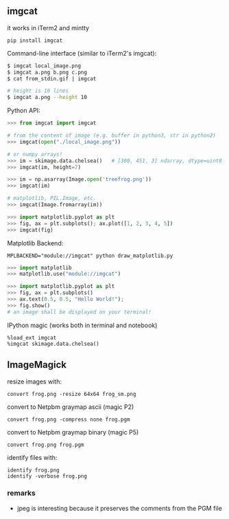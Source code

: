 ## imgcat
it works in iTerm2 and mintty
```
pip install imgcat
```

Command-line interface (similar to iTerm2's imgcat):
``` sh
$ imgcat local_image.png
$ imgcat a.png b.png c.png
$ cat from_stdin.gif | imgcat

# height is 10 lines
$ imgcat a.png --height 10
```

Python API:
``` python
>>> from imgcat import imgcat

# from the content of image (e.g. buffer in python3, str in python2)
>>> imgcat(open("./local_image.png"))

# or numpy arrays!
>>> im = skimage.data.chelsea()   # [300, 451, 3] ndarray, dtype=uint8
>>> imgcat(im, height=7)

>>> im = np.asarray(Image.open('treefrog.png'))
>>> imgcat(im)

# matplotlib, PIL.Image, etc.
>>> imgcat(Image.fromarray(im))

>>> import matplotlib.pyplot as plt
>>> fig, ax = plt.subplots(); ax.plot([1, 2, 3, 4, 5])
>>> imgcat(fig)
```

Matplotlib Backend:
```
MPLBACKEND="module://imgcat" python draw_matplotlib.py
```

``` python
>>> import matplotlib
>>> matplotlib.use("module://imgcat")

>>> import matplotlib.pyplot as plt
>>> fig, ax = plt.subplots()
>>> ax.text(0.5, 0.5, "Hello World!");
>>> fig.show()
# an image shall be displayed on your terminal!
```

IPython magic (works both in terminal and notebook)
```
%load_ext imgcat
%imgcat skimage.data.chelsea()
```

## ImageMagick
resize images with:
```
convert frog.png -resize 64x64 frog_sm.png
```

convert to Netpbm graymap ascii (magic P2)
```
convert frog.png -compress none frog.pgm
```

convert to Netpbm graymap binary (magic P5)
```
convert frog.png frog.pgm
```

identify files with:
```
identify frog.png
identify -verbose frog.png
```

### remarks
- jpeg is interesting because it preserves the comments from the PGM file

